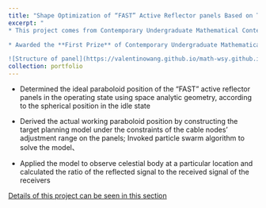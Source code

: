 ```yaml
---
title: "Shape Optimization of “FAST” Active Reflector panels Based on Target Planning and Particle Swarm Algorithm"
excerpt: "
* This project comes from Contemporary Undergraduate Mathematical Contest in Modeling, 2021

* Awarded the **First Prize** of Contemporary Undergraduate Mathematical Contest in Modeling

![Structure of panel](https://valentinowang.github.io/math-wsy.github.io/images/Project/Project1/Structure_of_panel.png#pic_center)"
collection: portfolio
---
```


* Determined the ideal paraboloid position of the “FAST” active reflector panels in the operating state using space analytic geometry, according to the spherical position in the idle state

* Derived the actual working paraboloid position by constructing the target planning model under the constraints of the cable nodes’ adjustment range on the panels; Invoked particle swarm algorithm to solve the model、

* Applied the model to observe celestial body at a particular location and calculated the ratio of the reflected signal to the received signal of the receivers

[Details of this project can be seen in this section](https://valentinowang.github.io/math-wsy.github.io/files/Shape_Optimization_of_“FAST”_Active_Reflector_panels.pdf)
